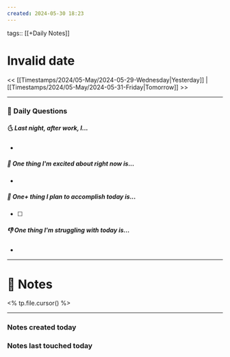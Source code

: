 ```yaml
---
created: 2024-05-30 18:23
---
```

tags:: [[+Daily Notes]]

# Invalid date

<< [[Timestamps/2024/05-May/2024-05-29-Wednesday|Yesterday]] | [[Timestamps/2024/05-May/2024-05-31-Friday|Tomorrow]] >>

---
### 📅 Daily Questions
##### 🌜 Last night, after work, I...
- 

##### 🙌 One thing I'm excited about right now is...
- 

##### 🚀 One+ thing I plan to accomplish today is...
- [ ] 

##### 👎 One thing I'm struggling with today is...
- 

---
# 📝 Notes
<% tp.file.cursor() %>

---
### Notes created today

### Notes last touched today
